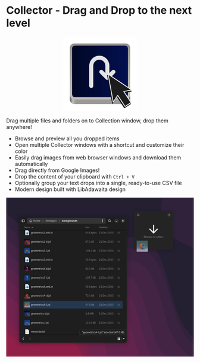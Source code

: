 # Collector - Drag and Drop to the next level

<p align="center">
<img width="200" src="data/icons/hicolor/scalable/apps/it.mijorus.collector.svg">
</p>

Drag multiple files and folders on to Collection window, drop them anywhere!

- Browse and preview all you dropped items
- Open multiple Collector windows with a shortcut and customize their color
- Easily drag images from web browser windows and download them automatically
- Drag directly from Google Images!
- Drop the content of your clipboard with `Ctrl + V`
- Optionally group your text drops into a single, ready-to-use CSV file
- Modern design built with LibAdawaita design


![Preview of Collector - Dropover replacement for linux](docs/preview2.png)